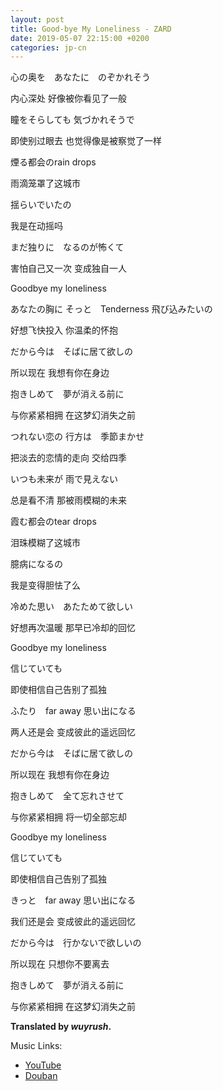 ```yaml
---
layout: post
title: Good-bye My Loneliness - ZARD
date: 2019-05-07 22:15:00 +0200
categories: jp-cn 
---
```


心の奥を　あなたに　のぞかれそう

内心深处 好像被你看见了一般

瞳をそらしても 気づかれそうで

即使别过眼去 也觉得像是被察觉了一样

煙る都会のrain drops

雨滴笼罩了这城市

揺らいでいたの

我是在动摇吗

まだ独りに　なるのが怖くて

害怕自己又一次 变成独自一人

Goodbye my loneliness

あなたの胸に そっと　Tenderness 飛び込みたいの

好想飞快投入 你温柔的怀抱

だから今は　そばに居て欲しの

所以现在 我想有你在身边

抱きしめて　夢が消える前に

与你紧紧相拥 在这梦幻消失之前


つれない恋の 行方は　季節まかせ

把淡去的恋情的走向 交给四季

いつも未来が 雨で見えない

总是看不清 那被雨模糊的未来

霞む都会のtear drops

泪珠模糊了这城市

臆病になるの

我是变得胆怯了么

冷めた思い　あたためて欲しい

好想再次温暖 那早已冷却的回忆

Goodbye my loneliness

信じていても

即使相信自己告别了孤独

ふたり　far away 思い出になる

两人还是会 变成彼此的遥远回忆

だから今は　そばに居て欲しの

所以现在 我想有你在身边

抱きしめて　全て忘れさせて

与你紧紧相拥 将一切全部忘却


Goodbye my loneliness

信じていても

即使相信自己告别了孤独

きっと　far away 思い出になる

我们还是会 变成彼此的遥远回忆   

だから今は　行かないで欲しいの

所以现在 只想你不要离去

抱きしめて　夢が消える前に

与你紧紧相拥 在这梦幻消失之前

**Translated by *wuyrush*.**

Music Links:
* [YouTube](https://www.youtube.com/watch?v=LbWVhRw6pV0)
* [Douban](https://music.douban.com/subject/3816366/)
